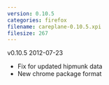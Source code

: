 ```yaml
---
version: 0.10.5
categories: firefox
filename: careplane-0.10.5.xpi
filesize: 267
---
```

v0.10.5 2012-07-23
* Fix for updated hipmunk data
* New chrome package format

